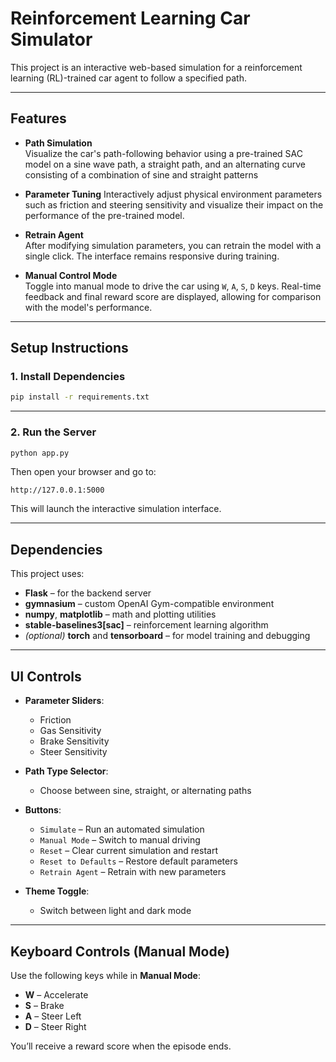 # Reinforcement Learning Car Simulator

This project is an interactive web-based simulation for a reinforcement learning (RL)-trained car agent to follow a specified path. 

---

## Features

- **Path Simulation**  
  Visualize the car's path-following behavior using a pre-trained SAC model on a sine wave path, a straight path, and an alternating curve consisting of a combination of sine and straight patterns

- **Parameter Tuning**
  Interactively adjust physical environment parameters such as friction and steering sensitivity and visualize their impact on the performance of the pre-trained model.
  
- **Retrain Agent**  
  After modifying simulation parameters, you can retrain the model with a single click. The interface remains responsive during training.

- **Manual Control Mode**  
  Toggle into manual mode to drive the car using `W`, `A`, `S`, `D` keys. Real-time feedback and final reward score are displayed, allowing for comparison with the model's performance.

---

## Setup Instructions

### 1. Install Dependencies

```bash
pip install -r requirements.txt
```
---

### 2. Run the Server

```bash
python app.py
```

Then open your browser and go to:

```
http://127.0.0.1:5000
```

This will launch the interactive simulation interface.

---
## Dependencies

This project uses:

- **Flask** – for the backend server  
- **gymnasium** – custom OpenAI Gym-compatible environment  
- **numpy**, **matplotlib** – math and plotting utilities  
- **stable-baselines3[sac]** – reinforcement learning algorithm  
- *(optional)* **torch** and **tensorboard** – for model training and debugging  

---

## UI Controls

- **Parameter Sliders**:
  - Friction
  - Gas Sensitivity
  - Brake Sensitivity
  - Steer Sensitivity

- **Path Type Selector**:
  - Choose between sine, straight, or alternating paths

- **Buttons**:
  - `Simulate` – Run an automated simulation
  - `Manual Mode` – Switch to manual driving
  - `Reset` – Clear current simulation and restart
  - `Reset to Defaults` – Restore default parameters
  - `Retrain Agent` – Retrain with new parameters

- **Theme Toggle**:
  - Switch between light and dark mode

---
 
## Keyboard Controls (Manual Mode)

Use the following keys while in **Manual Mode**:

- **W** – Accelerate  
- **S** – Brake  
- **A** – Steer Left  
- **D** – Steer Right  

You’ll receive a reward score when the episode ends.
